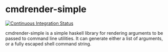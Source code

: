 # cmdrender-simple

[![Continuous Integration Status](https://travis-ci.org/faithanalog/cmdrender-simple.svg?branch=master)](https://travis-ci.org/faithanalog/cmdrender-simple?branch=master)

cmdrender-simple is a simple haskell library for rendering arguments to be passed to
command line utilities. It can generate either a list of arguments, or a fully
escaped shell command string.
